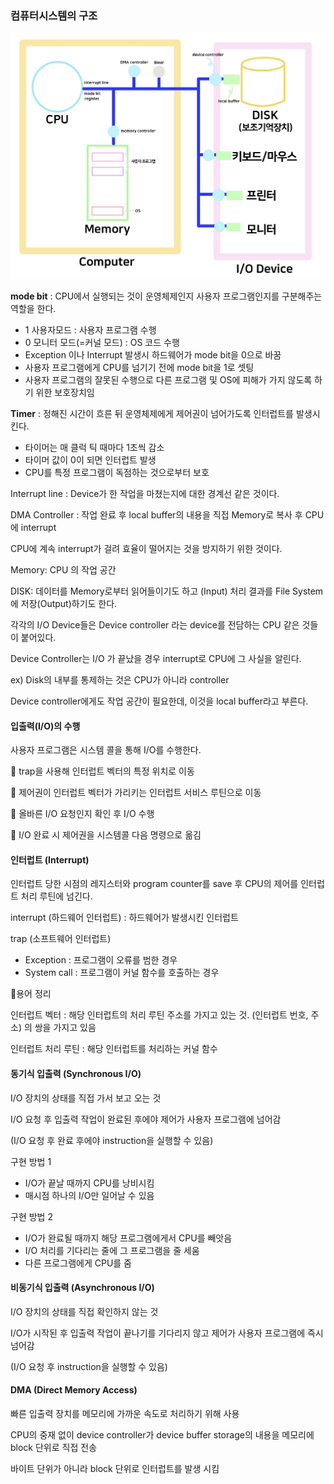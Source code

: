 ### 컴퓨터시스템의 구조

![image-20230313180649405](./assets/image-20230313180649405.png)

**mode bit** : CPU에서 실행되는 것이 운영체제인지 사용자 프로그램인지를 구분해주는 역할을 한다.

- 1 사용자모드 : 사용자 프로그램 수행
- 0 모니터 모드(=커널 모드) : OS 코드 수행
- Exception 이나 Interrupt 발생시 하드웨어가 mode bit을 0으로 바꿈
- 사용자 프로그램에게 CPU를 넘기기 전에 mode bit을 1로 셋팅
- 사용자 프로그램의 잘못된 수행으로 다른 프로그램 및 OS에 피해가 가지 않도록 하기 위한 보호장치임



**Timer** : 정해진 시간이 흐른 뒤 운영체제에게 제어권이 넘어가도록 인터럽트를 발생시킨다.

- 타이머는 매 클럭 틱 때마다 1초씩 감소
- 타이머 값이 0이 되면 인터럽트 발생
- CPU를 특정 프로그램이 독점하는 것으로부터 보호

Interrupt line : Device가 한 작업을 마쳤는지에 대한 경계선 같은 것이다.

DMA Controller : 작업 완료 후 local buffer의 내용을 직접 Memory로 복사 후 CPU 에 interrupt

CPU에 계속 interrupt가 걸려 효율이 떨어지는 것을 방지하기 위한 것이다.

Memory: CPU 의 작업 공간



DISK: 데이터를 Memory로부터 읽어들이기도 하고 (Input) 처리 결과를 File System에 저장(Output)하기도 한다.

각각의 I/O Device들은 Device controller 라는 device를 전담하는 CPU 같은 것들이 붙어있다.

Device Controller는 I/O 가 끝났을 경우 interrupt로 CPU에 그 사실을 알린다.

ex) Disk의 내부를 통제하는 것은 CPU가 아니라 controller

Device controller에게도 작업 공간이 필요한데, 이것을 local buffer라고 부른다.

####  

#### 입출력(I/O)의 수행

사용자 프로그램은 시스템 콜을 통해 I/O를 수행한다.

🎈 trap을 사용해 인터럽트 벡터의 특정 위치로 이동

🎈 제어권이 인터럽트 벡터가 가리키는 인터럽트 서비스 루틴으로 이동

🎈 올바른 I/O 요청인지 확인 후 I/O 수행

🎈 I/O 완료 시 제어권을 시스템콜 다음 명령으로 옮김



#### 인터럽트 (Interrupt)

인터럽트 당한 시점의 레지스터와 program counter를 save 후 CPU의 제어를 인터럽트 처리 루틴에 넘긴다.

interrupt (하드웨어 인터럽트) : 하드웨어가 발생시킨 인터럽트

trap (소프트웨어 인터럽트)

- Exception : 프로그램이 오류를 범한 경우
- System call : 프로그램이 커널 함수를 호출하는 경우



📑용어 정리

인터럽트 벡터 : 해당 인터럽트의 처리 루틴 주소를 가지고 있는 것. (인터럽트 번호, 주소) 의 쌍을 가지고 있음

인터럽트 처리 루틴 : 해당 인터럽트를 처리하는 커널 함수



#### 동기식 입출력 (Synchronous I/O)

I/O 장치의 상태를 직접 가서 보고 오는 것

I/O 요청 후 입출력 작업이 완료된 후에야 제어가 사용자 프로그램에 넘어감

(I/O 요청 후 완료 후에야 instruction을 실행할 수 있음)

구현 방법 1

- I/O가 끝날 때까지 CPU를 낭비시킴
- 매시점 하나의 I/O만 일어날 수 있음

구현 방법 2

- I/O가 완료될 때까지 해당 프로그램에게서 CPU를 빼앗음
- I/O 처리를 기다리는 줄에 그 프로그램을 줄 세움
- 다른 프로그램에게 CPU를 줌



#### 비동기식 입출력 (Asynchronous I/O)

I/O 장치의 상태를 직접 확인하지 않는 것

I/O가 시작된 후 입출력 작업이 끝나기를 기다리지 않고 제어가 사용자 프로그램에 즉시 넘어감

(I/O 요청 후 instruction을 실행할 수 있음)



#### DMA (Direct Memory Access)

빠른 입출력 장치를 메모리에 가까운 속도로 처리하기 위해 사용

CPU의 중재 없이 device controller가 device buffer storage의 내용을 메모리에 block 단위로 직접 전송

바이트 단위가 아니라 block 단위로 인터럽트를 발생 시킴